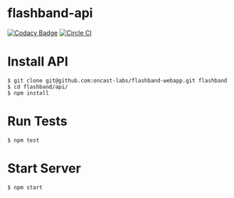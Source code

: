 flashband-api
=========
[![Codacy Badge](https://www.codacy.com/project/badge/9d6caced45da40b2bcd3ed5b913aa803)](https://www.codacy.com) 
[![Circle CI](https://circleci.com/gh/oncast-labs/flashband-webapp.png?style=badge&circle-token=733e2af1886cc5a474f78cc72636689e9ee2c1ff)](https://circleci.com/gh/oncast-labs/flashband-webapp)

Install API
==========
    $ git clone git@github.com:oncast-labs/flashband-webapp.git flashband
    $ cd flashband/api/
    $ npm install

Run Tests
==========
    $ npm test

Start Server
=========
    $ npm start

